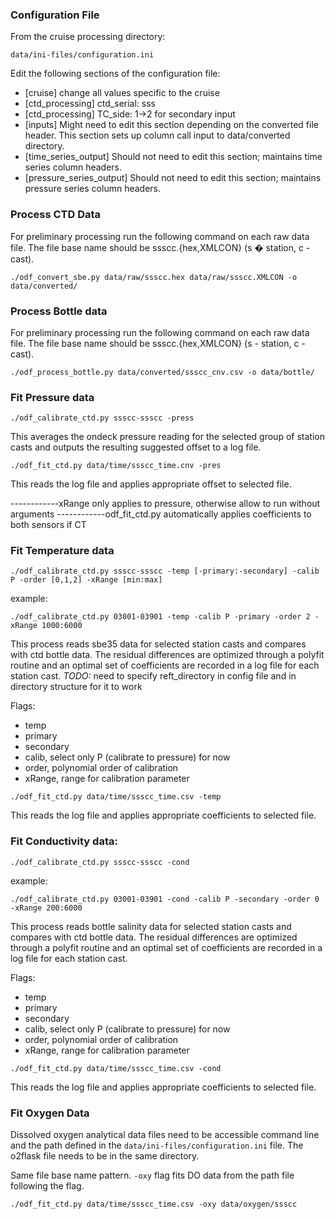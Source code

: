 ### Configuration File ###
From the cruise processing directory:

```
data/ini-files/configuration.ini
```

Edit the following sections of the configuration file:
- [cruise] change all values specific to the cruise
- [ctd_processing]
      ctd_serial: sss
- [ctd_processing]
      TC_side: 1->2 for secondary input
- [inputs] Might need to edit this section depending on the converted file header. This section sets up column call input to data/converted directory.
- [time_series_output] Should not need to edit this section; maintains time series column headers.
- [pressure_series_output] Should not need to edit this section; maintains pressure series column headers.

### Process CTD Data ###
For preliminary processing run the following command on each raw data file. The file base name should be ssscc.{hex,XMLCON} (s � station, c - cast).

```
./odf_convert_sbe.py data/raw/ssscc.hex data/raw/ssscc.XMLCON -o data/converted/
```

### Process Bottle data ###
For preliminary processing run the following command on each raw data file. The file base name should be ssscc.{hex,XMLCON} (s - station, c - cast).

```
./odf_process_bottle.py data/converted/ssscc_cnv.csv -o data/bottle/
```

### Fit Pressure data ###
```
./odf_calibrate_ctd.py ssscc-ssscc -press
```

This averages the ondeck pressure reading for the selected group of station casts and outputs the resulting suggested offset to a log file.

```
./odf_fit_ctd.py data/time/ssscc_time.cnv -pres
```

This reads the log file and applies appropriate offset to selected file.

------------xRange only applies to pressure, otherwise allow to run without arguments
------------odf_fit_ctd.py automatically applies coefficients to both sensors if CT

### Fit Temperature data ###
```
./odf_calibrate_ctd.py ssscc-ssscc -temp [-primary:-secondary] -calib P -order [0,1,2] -xRange [min:max]
```
example:
```
./odf_calibrate_ctd.py 03001-03901 -temp -calib P -primary -order 2 -xRange 1000:6000
```

This process reads sbe35 data for selected station casts and compares with ctd bottle data. The residual differences are optimized through a polyfit routine and an optimal set of coefficients are recorded in a log file for each station cast.
*TODO:* need to specify reft_directory in config file and in directory structure for it to work

Flags:
- temp
- primary
- secondary
- calib, select only P (calibrate to pressure) for now
- order, polynomial order of calibration
- xRange, range for calibration parameter

```
./odf_fit_ctd.py data/time/ssscc_time.csv -temp
```

This reads the log file and applies appropriate coefficients to selected file.

### Fit Conductivity data: ###
```
./odf_calibrate_ctd.py ssscc-ssscc -cond
```

example:
```
./odf_calibrate_ctd.py 03001-03901 -cond -calib P -secondary -order 0 -xRange 200:6000
```

This process reads bottle salinity data for selected station casts and compares with ctd bottle data. The residual differences are optimized through a polyfit routine and an optimal set of coefficients are recorded in a log file for each station cast.

Flags:
- temp
- primary
- secondary
- calib, select only P (calibrate to pressure) for now
- order, polynomial order of calibration
- xRange, range for calibration parameter

```
./odf_fit_ctd.py data/time/ssscc_time.csv -cond
```

This reads the log file and applies appropriate coefficients to selected file.

### Fit Oxygen Data ###
Dissolved oxygen analytical data files need to be accessible command line and the path defined in the `data/ini-files/configuration.ini` file. The o2flask file needs to be in the same directory.

Same file base name pattern. `-oxy` flag fits DO data from the path file following the flag.

```
./odf_fit_ctd.py data/time/ssscc_time.csv -oxy data/oxygen/ssscc
```
